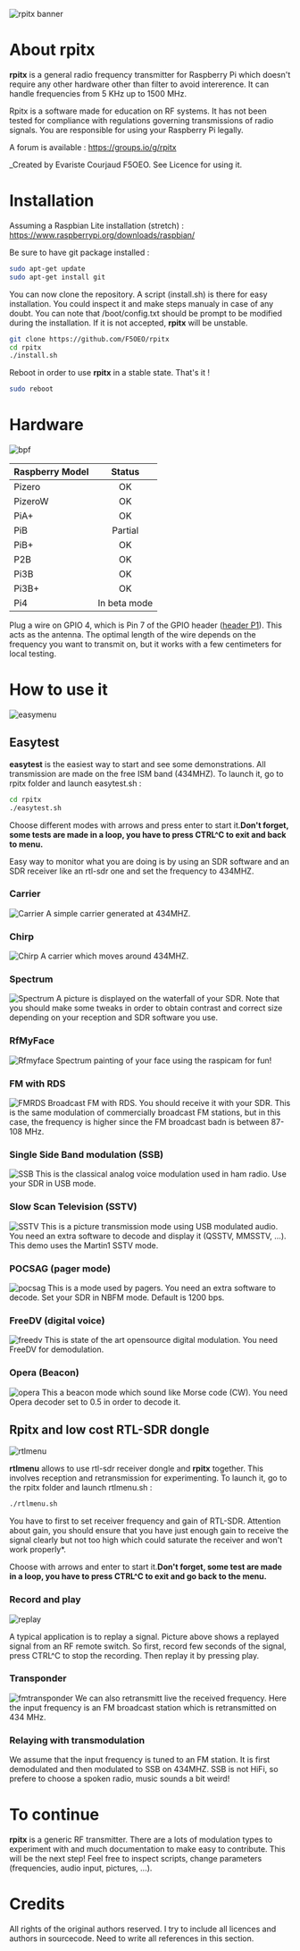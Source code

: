 ![rpitx banner](/doc/rpitxlogo.png)
# About rpitx
**rpitx** is a general radio frequency transmitter for Raspberry Pi which doesn't require any other hardware other than filter to avoid intererence. It can handle frequencies from 5 KHz up to 1500 MHz.

Rpitx is a software made for education on RF systems. It has not been tested for compliance with regulations governing transmissions of radio signals. You are responsible for using your Raspberry Pi legally.

A forum is available : https://groups.io/g/rpitx

_Created by Evariste Courjaud F5OEO. See Licence for using it.

# Installation

Assuming a Raspbian Lite installation (stretch) : https://www.raspberrypi.org/downloads/raspbian/

Be sure to have git package installed :
```sh
sudo apt-get update
sudo apt-get install git
```
You can now clone the repository. A script (install.sh) is there for easy installation. You could inspect it and make steps manualy in case of any doubt. You can note that /boot/config.txt should be prompt to be modified during the installation. If it is not accepted, **rpitx** will be unstable.  

```sh
git clone https://github.com/F5OEO/rpitx
cd rpitx
./install.sh
```
Reboot in order to use **rpitx** in a stable state.
That's it !
```sh
sudo reboot
```

# Hardware
![bpf](/doc/bpf-warning.png)

| Raspberry Model      | Status  |
| ---------------------|:-------:|
| Pizero|OK|
| PizeroW|OK|
| PiA+|OK|
| PiB|Partial|
| PiB+|OK|
| P2B|OK|
| Pi3B|OK|
| Pi3B+|OK|
| Pi4|In beta mode|

Plug a wire on GPIO 4, which is Pin 7 of the GPIO header ([header P1](http://elinux.org/RPi_Low-level_peripherals#General_Purpose_Input.2FOutput_.28GPIO.29)). This acts as the antenna. The optimal length of the wire depends on the frequency you want to transmit on, but it works with a few centimeters for local testing.

# How to use it
![easymenu](/doc/easymenu.png)
## Easytest
**easytest** is the easiest way to start and see some demonstrations. All transmission are made on the free ISM band (434MHZ).
To launch it, go to rpitx folder and launch easytest.sh :
```sh
cd rpitx
./easytest.sh
```
Choose different modes with arrows and press enter to start it.**Don't forget, some tests are made in a loop, you have to press CTRL^C to exit and back to menu.**

Easy way to monitor what you are doing is by using an SDR software and an SDR receiver like an rtl-sdr one and set the frequency to 434MHZ.

### Carrier ### 
![Carrier](/doc/Tunerpitx.png)
A simple carrier generated at 434MHZ. 

### Chirp ### 
![Chirp](/doc/chirprpitx.png)
A carrier which moves around 434MHZ.

### Spectrum ###
![Spectrum](/doc/spectrumrpitx.png)
A picture is displayed on the waterfall of your SDR. Note that you should make some tweaks in order to obtain contrast and correct size depending on your reception and SDR software you use.

### RfMyFace ###
![Rfmyface](/doc/rfmyface.png)
Spectrum painting of your face using the raspicam for fun!

### FM with RDS ###
![FMRDS](/doc/fmrds.png)
Broadcast FM with RDS. You should receive it with your SDR. This is the same modulation of commercially broadcast FM stations, but in this case, the frequency is higher since the FM broadcast badn is between 87-108 MHz.

### Single Side Band modulation (SSB) ###
![SSB](/doc/ssbrpitx.png)
This is the classical analog voice modulation used in ham radio. Use your SDR in USB mode.

### Slow Scan Television (SSTV) ###
![SSTV](/doc/sstvrpitx.JPG)
This is a picture transmission mode using USB modulated audio. You need an extra software to decode and display it (QSSTV, MMSSTV, ...). This demo uses the Martin1 SSTV mode.


### POCSAG (pager mode) ###
![pocsag](/doc/pocsagrpitx.JPG)
This is a mode used by pagers. You need an extra software to decode. Set your SDR in NBFM mode. Default is 1200 bps.

### FreeDV (digital voice) ###
![freedv](/doc/freedvrpitx.JPG)
This is state of the art opensource digital modulation. You need FreeDV for demodulation.

### Opera (Beacon) ###
![opera](/doc/operarpitx.JPG)
This a beacon mode which sound like Morse code (CW). You need Opera decoder set to 0.5 in order to decode it.

## Rpitx and low cost RTL-SDR dongle ##
![rtlmenu](/doc/rlsdrmenu.png)

**rtlmenu** allows to use rtl-sdr receiver dongle and **rpitx** together. This involves reception and retransmission for experimenting.
To launch it, go to the rpitx folder and launch rtlmenu.sh :
```sh
./rtlmenu.sh
```
You have to first to set receiver frequency and gain of RTL-SDR. Attention about gain, you should ensure that you have just enough gain to receive the signal clearly but not too high which could saturate the receiver and won't work properly*.

Choose with arrows and enter to start it.**Don't forget, some test are made in a loop, you have to press CTRL^C to exit and go back to the menu.**


### Record and play ###
![replay](/doc/replay.png)

A typical application is to replay a signal. Picture above shows a replayed signal from an RF remote switch.
So first, record few seconds of the signal, press CTRL^C to stop the recording. Then replay it by pressing play.

### Transponder ###
![fmtransponder](/doc/fmtransponder.png)
We can also retransmitt live the received frequency. Here the input frequency is an FM broadcast station which is retransmitted on 434 MHz.

### Relaying with transmodulation ###
We assume that the input frequency is tuned to an FM station. It is first demodulated and then modulated to SSB on 434MHZ. SSB is not HiFi, so prefere to choose a spoken radio, music sounds a bit weird!


# To continue
**rpitx** is a generic RF transmitter. There are a lots of modulation types to experiment with and much documentation to make easy to contribute. This will be the next step! Feel free to inspect scripts, change parameters (frequencies, audio input, pictures, ...). 

# Credits
All rights of the original authors reserved.
I try to include all licences and authors in sourcecode. Need to write all references in this section.  

